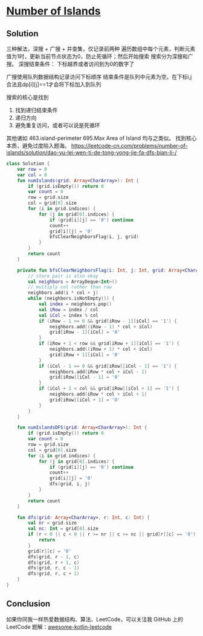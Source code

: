 # [Number of Islands][title]

## Solution
三种解法，深搜 + 广搜 + 并查集，仅记录前两种
遍历数组中每个元素，判断元素值为1时，更新当前节点状态为0，防止死循环；然后开始搜索
搜索分为深搜和广搜。
深搜结束条件： 下标越界或者访问到为0的数字了

广搜使用队列数据结构记录访问下标顺序
结束条件是队列中元素为空。在下标i,j合法且dp\[i\]\[j\]==1才会将下标加入到队列

搜索的核心是找到 
1. 找到递归结束条件
2. 递归方向
3. 避免重复访问，或者可以说是死循环

其他诸如 463.island-perimeter 695.Max Area of Island 均与之类似。 找到核心本质，避免过度陷入题海。
https://leetcode-cn.com/problems/number-of-islands/solution/dao-yu-lei-wen-ti-de-tong-yong-jie-fa-dfs-bian-li-/
```kotlin
class Solution {
    var row = 0
    var col = 0
    fun numIslands(grid: Array<CharArray>): Int {
        if (grid.isEmpty()) return 0
        var count = 0
        row = grid.size
        col = grid[0].size
        for (i in grid.indices) {
            for (j in grid[0].indices) {
                if (grid[i][j] == '0') continue
                count++
                grid[i][j] = '0'
                bfsClearNeighborsFlag(i, j, grid)
            }
        }
        return count
    }

    private fun bfsClearNeighborsFlag(i: Int, j: Int, grid: Array<CharArray>) {
        // store pair is also okay
        val neighbors = ArrayDeque<Int>()
        // multiply col rather than row
        neighbors.add(i * col + j)
        while (neighbors.isNotEmpty()) {
            val index = neighbors.pop()
            val iRow = index / col
            val iCol = index % col
            if (iRow - 1 >= 0 && grid[iRow - 1][iCol] == '1') {
                neighbors.add((iRow - 1) * col + iCol)
                grid[iRow - 1][iCol] = '0'
            }
            if (iRow + 1 < row && grid[iRow + 1][iCol] == '1') {
                neighbors.add((iRow + 1) * col + iCol)
                grid[iRow + 1][iCol] = '0'
            }
            if (iCol - 1 >= 0 && grid[iRow][iCol - 1] == '1') {
                neighbors.add(iRow * col + iCol - 1)
                grid[iRow][iCol - 1] = '0'
            }
            if (iCol + 1 < col && grid[iRow][iCol + 1] == '1') {
                neighbors.add(iRow * col + iCol + 1)
                grid[iRow][iCol + 1] = '0'
            }
        }
    }

    fun numIslandsDFS(grid: Array<CharArray>): Int {
        if (grid.isEmpty()) return 0
        var count = 0
        row = grid.size
        col = grid[0].size
        for (i in grid.indices) {
            for (j in grid[0].indices) {
                if (grid[i][j] == '0') continue
                count++
                grid[i][j] = '0'
                dfs(grid, i, j)
            }
        }
        return count
    }

    fun dfs(grid: Array<CharArray>, r: Int, c: Int) {
        val nr = grid.size
        val nc: Int = grid[0].size
        if (r < 0 || c < 0 || r >= nr || c >= nc || grid[r][c] == '0') {
            return
        }
        grid[r][c] = '0'
        dfs(grid, r - 1, c)
        dfs(grid, r + 1, c)
        dfs(grid, r, c - 1)
        dfs(grid, r, c + 1)
    }
}

```
## Conclusion

如果你同我一样热爱数据结构、算法、LeetCode，可以关注我 GitHub 上的 LeetCode 题解：[awesome-kotlin-leetcode][akl]



[title]: https://leetcode-cn.com/problems/number-of-islands/
[akl]: https://github.com/NightXlt/awesome-kotlin-leetcode
